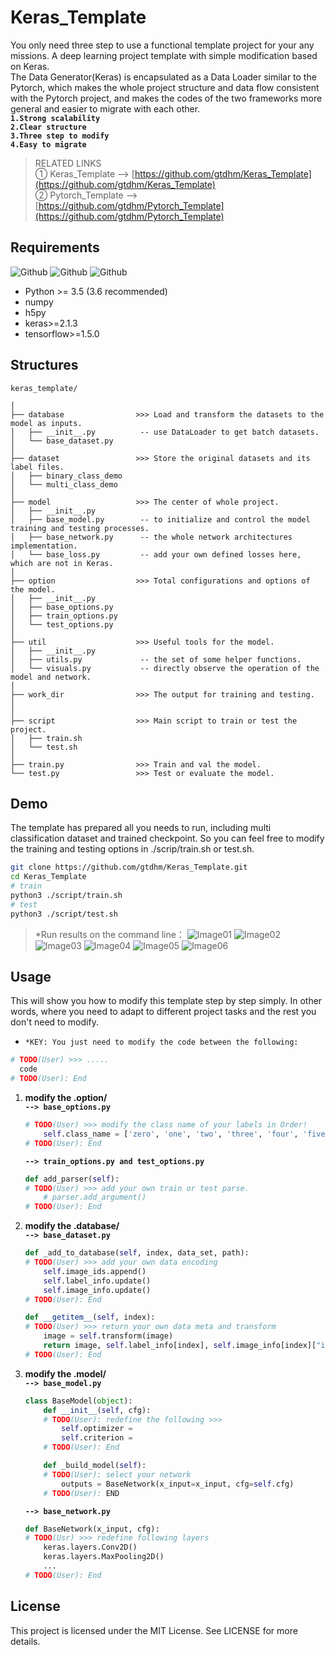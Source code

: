 # Keras_Template
You only need three step to use a functional template project for your any missions. A deep learning project template with simple modification based on Keras.  
The Data Generator(Keras) is encapsulated as a Data Loader similar to the Pytorch, which makes the whole project structure and data flow consistent with the Pytorch project, and makes the codes of the two frameworks more general and easier to migrate with each other.  
**`1.Strong scalability`**  
**`2.Clear structure`**  
**`3.Three step to modify`**  
**`4.Easy to migrate`** 

>RELATED LINKS  
>① Keras_Template --> [https://github.com/gtdhm/Keras_Template](https://github.com/gtdhm/Keras_Template)   
>② Pytorch_Template --> [https://github.com/gtdhm/Pytorch_Template](https://github.com/gtdhm/Pytorch_Template) 

## Requirements
![Github](https://img.shields.io/badge/python-v3.6-blue.svg?style=for-the-badge&logo=python)
![Github](https://img.shields.io/badge/Keras-v2.1.3-green.svg?style=for-the-badge&logo=Kickstarter)
![Github](https://img.shields.io/badge/Tensorflow-v1.5.0-orange.svg?style=for-the-badge&logo=TensorFlow)  
* Python >= 3.5 (3.6 recommended)
* numpy
* h5py
* keras>=2.1.3
* tensorflow>=1.5.0

## Structures
```
keras_template/

│
├── database                >>> Load and transform the datasets to the model as inputs.
│   ├── __init__.py          -- use DataLoader to get batch datasets.
│   └── base_dataset.py
│
├── dataset                 >>> Store the original datasets and its label files.
│   ├── binary_class_demo
│   └── multi_class_demo
│
├── model                   >>> The center of whole project.
│   ├── __init__.py
│   ├── base_model.py        -- to initialize and control the model training and testing processes.
│   ├── base_network.py      -- the whole network architectures implementation.
│   └── base_loss.py         -- add your own defined losses here, which are not in Keras.
│
├── option                  >>> Total configurations and options of the model.
│   ├── __init__.py        
│   ├── base_options.py
│   ├── train_options.py
│   └── test_options.py   
│
├── util                    >>> Useful tools for the model.
│   ├── __init__.py 
│   ├── utils.py             -- the set of some helper functions.
│   └── visuals.py           -- directly observe the operation of the model and network.
│   
├── work_dir                >>> The output for training and testing.
│         
│
├── script                  >>> Main script to train or test the project.
│   ├── train.sh
│   └── test.sh
│
├── train.py                >>> Train and val the model.
└── test.py                 >>> Test or evaluate the model.
```
## Demo
The template has prepared all you needs to run, including multi classification dataset and trained checkpoint. So you can feel free to modify the training and testing options in ./scrip/train.sh or test.sh.
```Bash
git clone https://github.com/gtdhm/Keras_Template.git
cd Keras_Template
# train
python3 ./script/train.sh
# test
python3 ./script/test.sh
```
>*Run results on the command line：
![Image01](./work_dir/1.jpg)
![Image02](./work_dir/2.jpg)
![Image03](./work_dir/3.jpg)
![Image04](./work_dir/4.jpg)
![Image05](./work_dir/5.jpg)
![Image06](./work_dir/6.jpg)
## Usage
This will show you how to modify this template step by step simply. In other words, where you need to adapt to different project tasks and the rest you don't need to modify. 
- `*KEY: You just need to modify the code between the following:`
```Python
# TODO(User) >>> ..... 
  code 
# TODO(User): End
```
 1. **modify the .option/**  
    **`--> base_options.py`**
    ```Python
    # TODO(User) >>> modify the class name of your labels in Order!
        self.class_name = ['zero', 'one', 'two', 'three', 'four', 'five']
    # TODO(User): End
    ```
    **`--> train_options.py and test_options.py`**
    ```Python
    def add_parser(self):
    # TODO(User) >>> add your own train or test parse.
        # parser.add_argument()
    # TODO(User): End
    ```
 2. **modify the .database/**  
    **`--> base_dataset.py`**  
    ```Python
    def _add_to_database(self, index, data_set, path):
    # TODO(User) >>> add your own data encoding
        self.image_ids.append()
        self.label_info.update()
        self.image_info.update()
    # TODO(User): End
    
    def __getitem__(self, index):
    # TODO(User) >>> return your own data meta and transform
        image = self.transform(image)
        return image, self.label_info[index], self.image_info[index]["image_name"]
    # TODO(User): End
    ```
 3. **modify the .model/**  
    **`--> base_model.py`**  
    ```Python
    class BaseModel(object):
        def __init__(self, cfg):
        # TODO(User): redefine the following >>>
            self.optimizer =
            self.criterion = 
        # TODO(User): End
    
        def _build_model(self):
        # TODO(User): select your network
            outputs = BaseNetwork(x_input=x_input, cfg=self.cfg)
        # TODO(User): END
    ```
    **`--> base_network.py`**  
    ```Python
    def BaseNetwork(x_input, cfg):
    # TODO(Usr) >>> redefine following layers
        keras.layers.Conv2D()
        keras.layers.MaxPooling2D()
        ...
    # TODO(User): End
    ```
## License
This project is licensed under the MIT License. See  LICENSE for more details.
